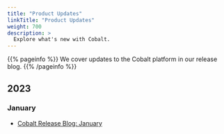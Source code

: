 ```yaml
---
title: "Product Updates"
linkTitle: "Product Updates"
weight: 700
description: >
  Explore what's new with Cobalt.
---
```


{{% pageinfo %}}
We cover updates to the Cobalt platform in our release blog.
{{% /pageinfo %}}

## 2023

### January

- [Cobalt Release Blog: January](https://www.cobalt.io/blog/cobalt-release-blog-january-2023)

<!--
| Month | Link to Release Blog |
| --- | --- |
| December | [Cobalt Release Blog: December](link) |
| October | [Cobalt Release Blog: October](https://www.cobalt.io/blog/cobalt-release-blog-october) |
-->
